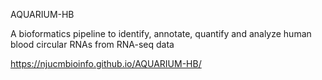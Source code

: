 AQUARIUM-HB

A bioformatics pipeline to identify, annotate, quantify and analyze human blood circular RNAs from RNA-seq data

https://njucmbioinfo.github.io/AQUARIUM-HB/














